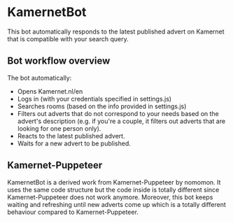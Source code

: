 # KamernetBot
This bot automatically responds to the latest published advert on Kamernet that is compatible with your search query.
## Bot workflow overview
The bot automatically:
- Opens Kamernet.nl/en
- Logs in (with your credentials specified in settings.js)
- Searches rooms (based on the info provided in settings.js)
- Filters out adverts that do not correspond to your needs based on the advert's description (e.g. if you're a couple, it filters out adverts that are looking for one person only).
- Reacts to the latest published advert.
- Waits for a new advert to be published.
## Kamernet-Puppeteer
KamernetBot is a derived work from Kamernet-Puppeteer by nomomon. It uses the same code structure but the code inside is totally different since Kamernet-Puppeteer does not work anymore. Moreover, this bot keeps waiting and refreshing until new adverts come up which is a totally different behaviour compared to Kamernet-Puppeteer.
